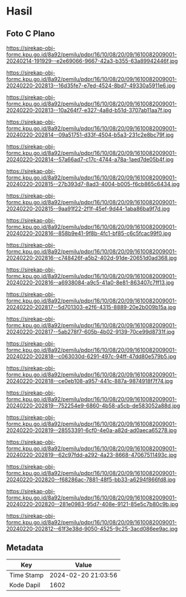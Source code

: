 # Hasil

## Foto C Plano

https://sirekap-obj-formc.kpu.go.id/8a92/pemilu/pdpr/16/10/08/20/09/1610082009001-20240214-191929--e2e69066-9667-42a3-b355-63a89942446f.jpg

https://sirekap-obj-formc.kpu.go.id/8a92/pemilu/pdpr/16/10/08/20/09/1610082009001-20240220-202813--16d35fe7-e7ed-4524-8bd7-49330a5911e6.jpg

https://sirekap-obj-formc.kpu.go.id/8a92/pemilu/pdpr/16/10/08/20/09/1610082009001-20240220-202813--10a264f7-e327-4a8d-b51d-3707ab11aa7f.jpg

https://sirekap-obj-formc.kpu.go.id/8a92/pemilu/pdpr/16/10/08/20/09/1610082009001-20240220-202814--09a51751-d33f-4504-b5a3-231c2e8bc79f.jpg

https://sirekap-obj-formc.kpu.go.id/8a92/pemilu/pdpr/16/10/08/20/09/1610082009001-20240220-202814--57a66ad7-c17c-4744-a78a-1aed7de05b4f.jpg

https://sirekap-obj-formc.kpu.go.id/8a92/pemilu/pdpr/16/10/08/20/09/1610082009001-20240220-202815--27b393d7-8ad3-4004-b005-f6cb865c6434.jpg

https://sirekap-obj-formc.kpu.go.id/8a92/pemilu/pdpr/16/10/08/20/09/1610082009001-20240220-202815--9aa91f22-2f1f-45ef-9d44-1aba86ba9f7d.jpg

https://sirekap-obj-formc.kpu.go.id/8a92/pemilu/pdpr/16/10/08/20/09/1610082009001-20240220-202816--858b9e41-9f8b-4fc1-bf85-c6c5fcac99f0.jpg

https://sirekap-obj-formc.kpu.go.id/8a92/pemilu/pdpr/16/10/08/20/09/1610082009001-20240220-202816--c748426f-a5b2-402d-91de-20651d0ad368.jpg

https://sirekap-obj-formc.kpu.go.id/8a92/pemilu/pdpr/16/10/08/20/09/1610082009001-20240220-202816--a6938084-a9c5-41a0-8e81-863407c7ff13.jpg

https://sirekap-obj-formc.kpu.go.id/8a92/pemilu/pdpr/16/10/08/20/09/1610082009001-20240220-202817--5d701303-e2f6-4315-8889-20e2b009b15a.jpg

https://sirekap-obj-formc.kpu.go.id/8a92/pemilu/pdpr/16/10/08/20/09/1610082009001-20240220-202817--5ab278f7-605b-4b02-9139-70ce99d8731f.jpg

https://sirekap-obj-formc.kpu.go.id/8a92/pemilu/pdpr/16/10/08/20/09/1610082009001-20240220-202818--c063030d-6291-497c-94ff-47dd80e579b5.jpg

https://sirekap-obj-formc.kpu.go.id/8a92/pemilu/pdpr/16/10/08/20/09/1610082009001-20240220-202818--ce0eb108-a957-441c-887a-9874918f7f74.jpg

https://sirekap-obj-formc.kpu.go.id/8a92/pemilu/pdpr/16/10/08/20/09/1610082009001-20240220-202819--752254e9-6860-4b58-a5cb-de583052a88d.jpg

https://sirekap-obj-formc.kpu.go.id/8a92/pemilu/pdpr/16/10/08/20/09/1610082009001-20240220-202819--28553391-6cf0-4e0a-a82d-ad0aeca65278.jpg

https://sirekap-obj-formc.kpu.go.id/8a92/pemilu/pdpr/16/10/08/20/09/1610082009001-20240220-202819--62c97fdd-a292-4a23-8668-47067511493c.jpg

https://sirekap-obj-formc.kpu.go.id/8a92/pemilu/pdpr/16/10/08/20/09/1610082009001-20240220-202820--f68286ac-7881-48f5-bb33-a6294f866fd8.jpg

https://sirekap-obj-formc.kpu.go.id/8a92/pemilu/pdpr/16/10/08/20/09/1610082009001-20240220-202820--281e0983-95d7-408e-9121-85e5c7b80c9b.jpg

https://sirekap-obj-formc.kpu.go.id/8a92/pemilu/pdpr/16/10/08/20/09/1610082009001-20240220-202812--61f3e38d-9050-4525-9c25-3acd086ee9ac.jpg


## Metadata

| Key        | Value               |
| ---------- | ------------------- |
| Time Stamp | 2024-02-20 21:03:56 |
| Kode Dapil | 1602                |



